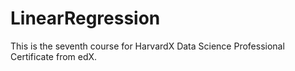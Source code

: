 # LinearRegression
This is the seventh course for HarvardX Data Science Professional Certificate from edX.
